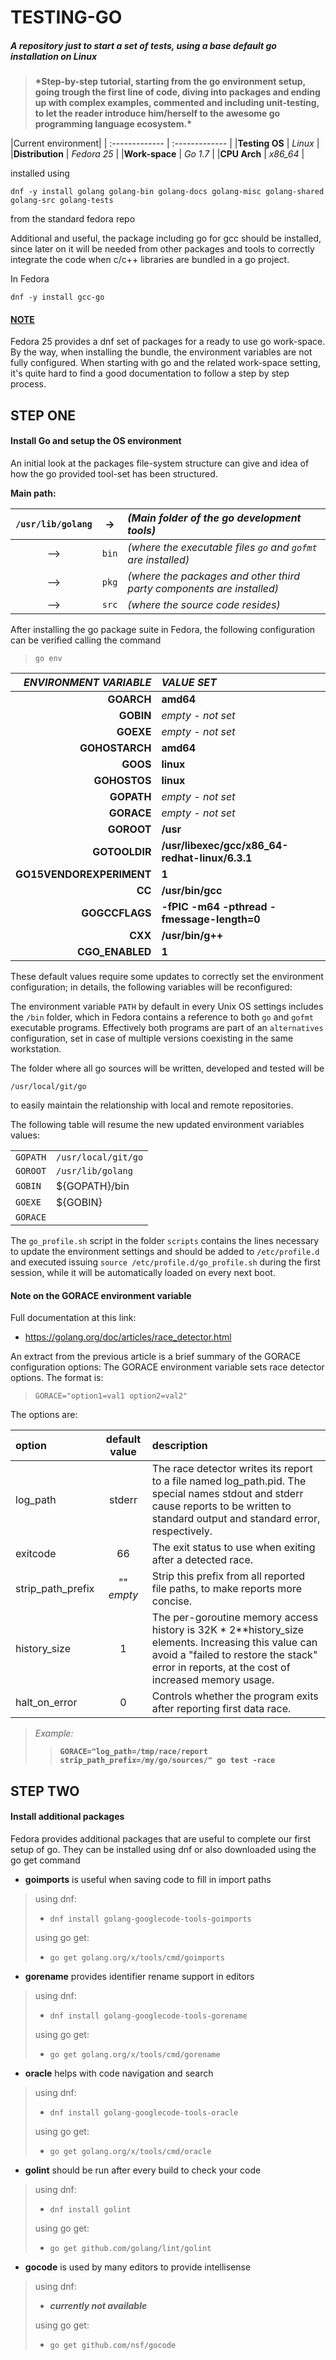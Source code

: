 # TESTING-GO

##### *A repository just to start a set of tests, using a base default go installation on Linux* #####
> <p><b>*Step-by-step tutorial, starting from the go environment setup, going trough the first line of code, diving into packages and ending up with complex examples, commented and including unit-testing, to let the reader introduce him/herself to the awesome go programming language ecosystem.*</b></p>


|Current environment|
| :-------------    | :------------- |
|**Testing OS**     | *Linux*        |
|**Distribution**   | *Fedora 25*    |
|**Work-space**     | *Go 1.7*       |
|**CPU Arch**       | *x86_64*       |

installed using


 `dnf -y install golang golang-bin golang-docs golang-misc golang-shared golang-src golang-tests`


from the standard fedora repo

Additional and useful, the package including go for gcc should be installed, since later on it will be needed from other packages and tools to correctly integrate the code when c/c++ libraries are bundled in a go project.

In Fedora

`dnf -y install gcc-go`

#### <u>NOTE</u>

Fedora 25 provides a dnf set of packages for a ready to use go work-space.
By the way, when installing the bundle, the environment variables are not fully configured.
When starting with go and the related work-space setting, it's quite hard to find a good documentation to follow a step by step process.

## STEP ONE ##
#### Install Go and setup the OS environment ####

An initial look at the packages file-system structure can give and idea of how the go provided tool-set has been structured.

**Main path:**

|`/usr/lib/golang`|->   |*(Main folder of the go development tools)*                          |
|:---------------:|:---:|:--------------------------------------------------------------------|
|-->              |`bin`|*(where the executable files `go` and `gofmt` are installed)*        |
|-->              |`pkg`|*(where the packages and other third party components are installed)*|
|-->              |`src`|*(where the source code resides)*                                    |

After installing the go package suite in Fedora, the following configuration can be verified calling the command

> `go env`

|*ENVIRONMENT VARIABLE*  |*VALUE SET*                                   |
|-----------------------:|:---------------------------------------------|
|**GOARCH**              |__amd64__                                     |
|**GOBIN**               |*empty - not set*                             |
|**GOEXE**               |*empty - not set*                             |
|**GOHOSTARCH**          |__amd64__                                     |
|**GOOS**                |__linux__                                     |
|**GOHOSTOS**            |__linux__                                     |
|**GOPATH**              |*empty - not set*                             |
|**GORACE**              |*empty - not set*                             |
|**GOROOT**              |__/usr__                                      |
|**GOTOOLDIR**           |__/usr/libexec/gcc/x86_64-redhat-linux/6.3.1__|
|**GO15VENDOREXPERIMENT**|__1__                                         |
|**CC**                  |__/usr/bin/gcc__                              |
|**GOGCCFLAGS**          |__-fPIC -m64 -pthread -fmessage-length=0__    |
|**CXX**                 |__/usr/bin/g++__                              |
|**CGO_ENABLED**         |__1__                                         |

These default values require some updates to correctly set the environment configuration; in details, the following variables will be reconfigured:

The environment variable `PATH` by default in every Unix OS settings includes the `/bin` folder, which in Fedora contains a reference to both `go` and `gofmt` executable programs. Effectively both programs are part of an `alternatives` configuration, set in case of multiple versions coexisting in the same workstation.

The folder where all go sources will be written, developed and tested will be

`/usr/local/git/go`

to easily maintain the relationship with local and remote repositories.

The following table will resume the new updated environment variables values:

|        |                   |
|--------|-------------------|
|`GOPATH`|`/usr/local/git/go`|
|`GOROOT`|`/usr/lib/golang`  |
|`GOBIN` |${GOPATH}/bin      |
|`GOEXE` |${GOBIN}           |
|`GORACE`|                   |

The `go_profile.sh` script in the folder `scripts` contains the lines necessary to update the environment settings and should be added to `/etc/profile.d` and executed issuing `source /etc/profile.d/go_profile.sh` during the first session, while it will be automatically loaded on every next boot.

#### Note on the GORACE environment variable ####
Full documentation at this link:
+ https://golang.org/doc/articles/race_detector.html

An extract from the previous article is a brief summary of the GORACE configuration options:
The GORACE environment variable sets race detector options. The format is:

> `GORACE="option1=val1 option2=val2"`

The options are:

|option           |default value|description|
|:----------------|:-----------:|:------------------------------------------------------------------|
|log_path         |stderr       |The race detector writes its report to a file named log_path.pid. The  special names stdout and stderr cause reports to be written to standard output and standard error, respectively.|
|exitcode         |66           |The exit status to use when exiting after a detected race.         |
|strip_path_prefix|"" *empty*   |Strip this prefix from all reported file paths, to make reports more concise.|
|history_size     |1            |The per-goroutine memory access history is 32K * 2**history_size elements. Increasing this value can avoid a "failed to restore the stack" error in reports, at the cost of increased memory usage.|
|halt_on_error    |0            |Controls whether the program exits after reporting first data race.|

> *Example:*
> > **`GORACE="log_path=/tmp/race/report strip_path_prefix=/my/go/sources/" go test -race`**


## STEP TWO ##
#### Install additional packages ####

Fedora provides additional packages that are useful to complete our first setup of go.
They can be installed using dnf or also downloaded using the go get command

* **goimports** is useful when saving code to fill in import paths
> using dnf:
> * `dnf install golang-googlecode-tools-goimports`
>
> using go get:
> * `go get golang.org/x/tools/cmd/goimports`

* **gorename** provides identifier rename support in editors
> using dnf:
> * `dnf install golang-googlecode-tools-gorename`
>
> using go get:
> * `go get golang.org/x/tools/cmd/gorename`

* **oracle** helps with code navigation and search
> using dnf:
> * `dnf install golang-googlecode-tools-oracle`
>
> using go get:
> * `go get golang.org/x/tools/cmd/oracle`

* **golint** should be run after every build to check your code
> using dnf:
> * `dnf install golint`
>
> using go get:
> * `go get github.com/golang/lint/golint`

* **gocode** is used by many editors to provide intellisense
> using dnf:
> * *<b>currently not available</b>*
>
> using go get:
> * `go get github.com/nsf/gocode`
